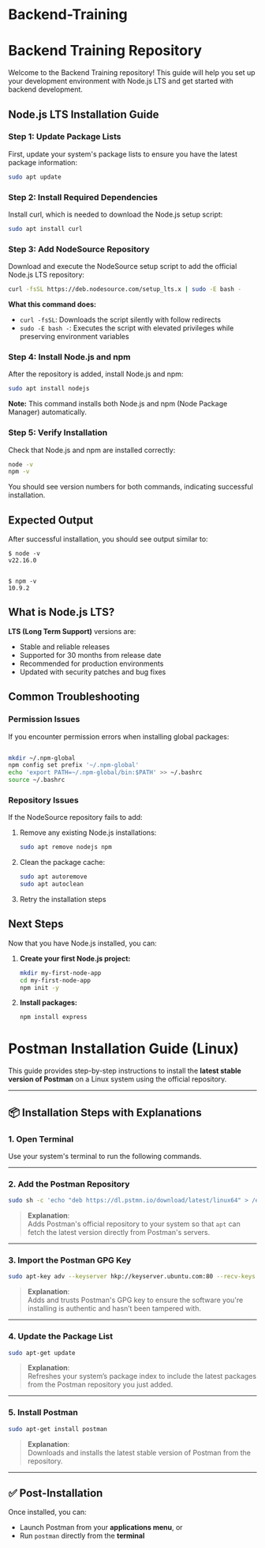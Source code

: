 # Backend-Training

# Backend Training Repository

Welcome to the Backend Training repository! This guide will help you set up your development environment with Node.js LTS and get started with backend development.

## Node.js LTS Installation Guide

### Step 1: Update Package Lists

First, update your system's package lists to ensure you have the latest package information:

```bash
sudo apt update
```

### Step 2: Install Required Dependencies

Install curl, which is needed to download the Node.js setup script:

```bash
sudo apt install curl
```

### Step 3: Add NodeSource Repository

Download and execute the NodeSource setup script to add the official Node.js LTS repository:

```bash
curl -fsSL https://deb.nodesource.com/setup_lts.x | sudo -E bash -
```

**What this command does:**

- `curl -fsSL`: Downloads the script silently with follow redirects
- `sudo -E bash -`: Executes the script with elevated privileges while preserving environment variables

### Step 4: Install Node.js and npm

After the repository is added, install Node.js and npm:

```bash
sudo apt install nodejs
```

**Note:** This command installs both Node.js and npm (Node Package Manager) automatically.

### Step 5: Verify Installation

Check that Node.js and npm are installed correctly:

```bash
node -v
npm -v
```

You should see version numbers for both commands, indicating successful installation.

## Expected Output

After successful installation, you should see output similar to:

```
$ node -v
v22.16.0


$ npm -v
10.9.2

```

## What is Node.js LTS?

**LTS (Long Term Support)** versions are:

- Stable and reliable releases
- Supported for 30 months from release date
- Recommended for production environments
- Updated with security patches and bug fixes

## Common Troubleshooting

### Permission Issues

If you encounter permission errors when installing global packages:

```bash

mkdir ~/.npm-global
npm config set prefix '~/.npm-global'
echo 'export PATH=~/.npm-global/bin:$PATH' >> ~/.bashrc
source ~/.bashrc
```

### Repository Issues

If the NodeSource repository fails to add:

1. Remove any existing Node.js installations:

   ```bash
   sudo apt remove nodejs npm
   ```

2. Clean the package cache:

   ```bash
   sudo apt autoremove
   sudo apt autoclean
   ```

3. Retry the installation steps

## Next Steps

Now that you have Node.js installed, you can:

1. **Create your first Node.js project:**

   ```bash
   mkdir my-first-node-app
   cd my-first-node-app
   npm init -y
   ```

2. **Install packages:**
   ```bash
   npm install express
   ```



   <!-- Add these details to the README.md file. ( for installing and setup PostMan ) -->

# Postman Installation Guide (Linux)

This guide provides step-by-step instructions to install the **latest stable version of Postman** on a Linux system using the official repository.

---

## 📦 Installation Steps with Explanations

### 1. Open Terminal

Use your system's terminal to run the following commands.

---

### 2. Add the Postman Repository

```bash
sudo sh -c 'echo "deb https://dl.pstmn.io/download/latest/linux64" > /etc/apt/sources.list.d/postman.list'
```

> **Explanation**:  
> Adds Postman's official repository to your system so that `apt` can fetch the latest version directly from Postman's servers.

---

### 3. Import the Postman GPG Key

```bash
sudo apt-key adv --keyserver hkp://keyserver.ubuntu.com:80 --recv-keys 379CE192D401AB61
```

> **Explanation**:  
> Adds and trusts Postman's GPG key to ensure the software you're installing is authentic and hasn’t been tampered with.

---

### 4. Update the Package List

```bash
sudo apt-get update
```

> **Explanation**:  
> Refreshes your system’s package index to include the latest packages from the Postman repository you just added.

---

### 5. Install Postman

```bash
sudo apt-get install postman
```

> **Explanation**:  
> Downloads and installs the latest stable version of Postman from the repository.

---

## ✅ Post-Installation

Once installed, you can:

- Launch Postman from your **applications menu**, or  
- Run `postman` directly from the **terminal**


